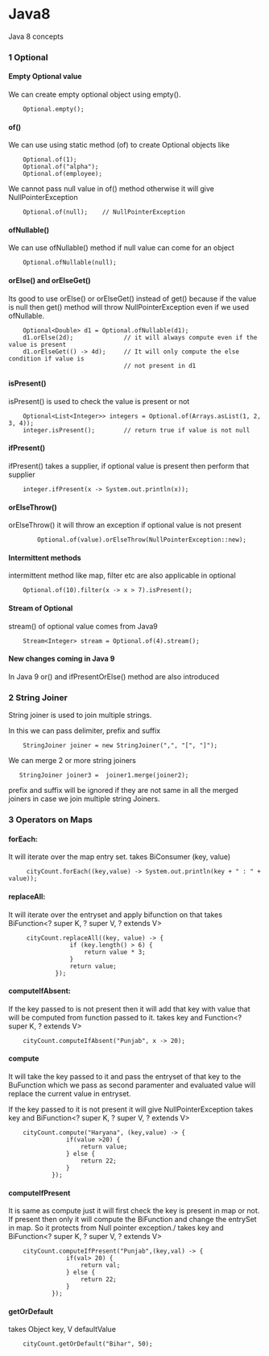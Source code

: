 # Java8
Java 8 concepts


### 1 Optional
  #### Empty Optional value
  We can create empty optional object using empty().

        Optional.empty();

  #### of()
  We can use using static method (of) to create Optional objects like

        Optional.of(1);
        Optional.of("alpha");
        Optional.of(employee);

  We cannot pass null value in of() method otherwise it will give NullPointerException

        Optional.of(null);    // NullPointerException

  #### ofNullable()
  We can use ofNullable() method if null value can come for an object

        Optional.ofNullable(null);

  #### orElse() and orElseGet()
  Its good to use orElse() or orElseGet() instead of get() because if the value is null
  then get() method will throw NullPointerException even if we used ofNullable.

        Optional<Double> d1 = Optional.ofNullable(d1);
        d1.orElse(2d);              // it will always compute even if the value is present
        d1.orElseGet(() -> 4d);     // It will only compute the else condition if value is
                                    // not present in d1
  #### isPresent()
  isPresent() is used to check the value is present or not

        Optional<List<Integer>> integers = Optional.of(Arrays.asList(1, 2, 3, 4));
        integer.isPresent();        // return true if value is not null

  #### ifPresent()
  ifPresent() takes a supplier, if optional value is present then perform that supplier

        integer.ifPresent(x -> System.out.println(x));

  #### orElseThrow()
  orElseThrow() it will throw an exception if optional value is not present

            Optional.of(value).orElseThrow(NullPointerException::new);

  #### Intermittent methods
  intermittent method like map, filter etc are also applicable in optional

        Optional.of(10).filter(x -> x > 7).isPresent();

  #### Stream of Optional
  stream() of optional value comes from Java9

        Stream<Integer> stream = Optional.of(4).stream();

  #### New changes coming in Java 9
  In Java 9 or() and ifPresentOrElse() method are also introduced


### 2 String Joiner
  String joiner is used to join multiple strings.

  In this we can pass delimiter, prefix and suffix

        StringJoiner joiner = new StringJoiner(",", "[", "]");

  We can merge 2 or more string joiners

       StringJoiner joiner3 =  joiner1.merge(joiner2);

  prefix and suffix will be ignored if they are not same in all the merged
  joiners in case we join multiple string Joiners.


### 3 Operators on Maps

  #### forEach:
  It will iterate over the map entry set.
  takes BiConsumer (key, value)

         cityCount.forEach((key,value) -> System.out.println(key + " : " + value));

  #### replaceAll:
  It will iterate over the entryset and apply bifunction on that
  takes BiFunction<? super K, ? super V, ? extends V>

         cityCount.replaceAll((key, value) -> {
                     if (key.length() > 6) {
                         return value * 3;
                     }
                     return value;
                 });

  #### computeIfAbsent:
  If the key passed to is not present then it will add that key with value that will be
  computed from function passed to it.
  takes key and Function<? super K, ? extends V>

        cityCount.computeIfAbsent("Punjab", x -> 20);

  #### compute
  It will take the key passed to it and pass the entryset of that key to the BuFunction which we
  pass as second paramenter and evaluated value will replace the current value in entryset.

  If the key passed to it is not present it will give NullPointerException
  takes key and BiFunction<? super K, ? super V, ? extends V>

        cityCount.compute("Haryana", (key,value) -> {
                    if(value >20) {
                        return value;
                    } else {
                        return 22;
                    }
                });

  #### computeIfPresent
  It is same as compute just it will first check the key is present in map or not. If present
  then only it will compute the BiFunction and change the entrySet in map. So it protects from
  Null pointer exception./
  takes key and BiFunction<? super K, ? super V, ? extends V>

        cityCount.computeIfPresent("Punjab",(key,val) -> {
                    if(val> 20) {
                        return val;
                    } else {
                        return 22;
                    }
                });

  #### getOrDefault
  takes Object key, V defaultValue

        cityCount.getOrDefault("Bihar", 50);






